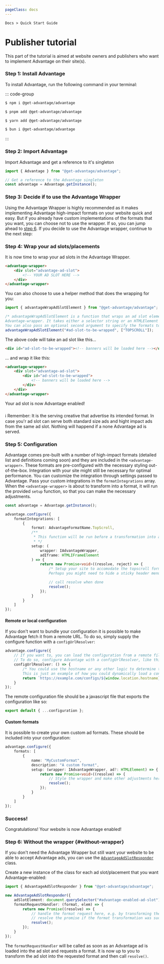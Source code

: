 ```yaml
---
pageClass: docs
---
```


<p class="text-sm text-slate-500"><code>Docs > Quick Start Guide</code></p>

# Publisher tutorial

This part of the tutorial is aimed at website owners and publishers who want to implement Advantage on their site(s).

### Step 1: Install Advantage

To install Advantage, run the following command in your terminal:

::: code-group

```sh [npm]
$ npm i @get-advantage/advantage
```

```sh [pnpm]
$ pnpm add @get-advantage/advantage
```

```sh [yarn]
$ yarn add @get-advantage/advantage
```

```sh [bun]
$ bun i @get-advantage/advantage
```

:::

### Step 2: Import Advantage

Import Advantage and get a reference to it's singleton

```ts [index.ts]
import { Advantage } from "@get-advantage/advantage";

// Get a reference to the Advantage singleton
const advantage = Advantage.getInstance();
```

### Step 3: Decide if to use the Advantage Wrapper

Using the Advantage Wrapper is highly recommended as it makes implementing Advantage high-impact formats on your website quick and easy. But if you already have custom implementations of the formats that you want, you can choose not to use the wrapper. If so, you can jump ahead to [step 6](./publisher.html#without-wrapper). If you decide to use the Advantage wrapper, continue to the next step:

### Step 4: Wrap your ad slots/placements

It is now time to wrap your ad slots in the Advantage Wrapper.

```html
<advantage-wrapper>
    <div slot="advantage-ad-slot">
        <!-- YOUR AD SLOT HERE -->
    </div>
</advantage-wrapper>
```

You can also choose to use a helper method that does the wrapping for you:

```ts
import { advantageWrapAdSlotElement } from "@get-advantage/advantage";

/* advantageWrapAdSlotElement is a function that wraps an ad slot element with an
Advantage-wrapper. It takes either a selector string or an HTMLElement as an argument.
You can also pass an optional second argument to specify the formats to exclude for the wrapped ad slot.*/
advantageWrapAdSlotElement("#ad-slot-to-be-wrapped", ["TOPSCROLL"]);
```

The above code will take an ad slot like this...

```html
<div id="ad-slot-to-be-wrapped"><!-- banners will be loaded here --></div>
```

... and wrap it like this:

```html
<advantage-wrapper>
    <div slot="advantage-ad-slot">
        <div id="ad-slot-to-be-wrapped">
            <!-- banners will be loaded here -->
        </div>
    </div>
</advantage-wrapper>
```

Your ad slot is now Advantage enabled!

<div class="tip custom-block" style="padding-top: 8px">
  ℹ️ Remember: It is the serving creative that advertise its intended format. In case you'r ad slot can serve both standard size ads and hight impact ads from the same ad slot. Nothing will happend if a none Advantage ad is served.     
</div>

### Step 5: Configuration

Advantage comes pre-built with a number of high-impact formats (detailed list and definitions coming soon) and they are included in the `<advantage-wrapper>`. These formats are pre-configured with the necessary styling out-of-the-box. Integration with your site might still be necessary for optimal performance. You can customize the integration through settings passed to Advantage. Pass your custom integrations in the `formatIntegrations` array. When the `<advantage-wrapper>` is about to transform into a format, it will run the provided `setup` function, so that you can make the necessary adjustments.

```ts
const advantage = Advantage.getInstance();

advantage.configure({
    formatIntegrations: [
        {
            format: AdvantageFormatName.TopScroll,
            /**
             * This function will be run before a transformation into a high-impact format, allowing you to make adjustments that might be necessary
             * */
            setup: (
                wrapper: IAdvantageWrapper,
                adIframe: HTMLIFrameElement
            ) => {
                return new Promise<void>((resolve, reject) => {
                    /* Setup your site to accomodate the topscroll format here.
                    Perhaps you might need to hide a sticky header menu or similar. */

                    // call resolve when done
                    resolve();
                });
            }
        }
    ]
});
```

#### Remote or local configuration

If you don't want to bundle your configuration it is possible to make Advantage fetch it from a remote URL. To do so, simply supply the configure function with a `configUrlResolver`:

```ts [remote config]
advantage.configure({
    // If you want to, you can load the configuration from a remote file.
    // To do so, configure Advantage with a configUrlResolver, like this:
    configUrlResolver: () => {
        /* You could use the hostname or any other logic to determine the config file, or simply return a static URL.
        This is just an example of how you could dynamically load a config file based on the current hostname */
        return `https://example.com/configs/${window.location.hostname}.js`;
    }
});
```

The remote configuration file should be a javascript file that exports the configuration like so:

```ts
export default { ...configuration };
```

#### Custom formats

It is possible to create your own custom ad formats. These should be included into your configuration:

```ts
advantage.configure({
    formats: [
        {
            name: "MyCustomFormat",
            description: "A custom format",
            setup: (wrapper: IAdvantageWrapper, ad?: HTMLElement) => {
                return new Promise<void>((resolve) => {
                    // Style the wrapper and make other adjustments here
                    resolve();
                });
            }
        }
    ]
});
```

### Success!

Congratulations! Your website is now Advantage enabled!

### Step 6: Without the wrapper {#without-wrapper}

If you don't need the Advantage Wrapper but still want your website to be able to accept Advantage ads, you can use the [`AdvantageAdSlotResponder`](/api/classes/advantage_messaging_publisher_side.AdvantageAdSlotResponder.html) class.

Create a new instance of the class for each ad slot/placement that you want Advantage-enabled:

```ts
import { AdvantageAdSlotResponder } from "@get-advantage/advantage";

new AdvantageAdSlotResponder({
    adSlotElement: document.querySelector("#advantage-enabled-ad-slot")!,
    formatRequestHandler: (format, elem) => {
        return new Promise((resolve) => {
            // handle the format request here, e.g. by transforming the parent element into the requested format
            // resolve the promise if the format transformation was succesful or reject it if it failed
            resolve();
        });
    }
});
```

The `formatRequestHandler` will be called as soon as an Advantage ad is loaded into the ad slot and requests a format. It is now up to you to transform the ad slot into the requested format and then call `resolve()`.
